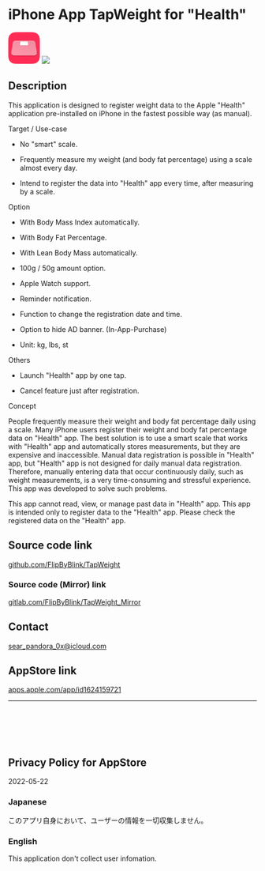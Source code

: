 iPhone App TapWeight for "Health"
===================================

<img src="TapWeight/Assets.xcassets/RoundedIcon.imageset/icon.png" width="64">

<a href="https://apps.apple.com/app/id1624159721" target="blank">
    <img src="https://developer.apple.com/assets/elements/badges/download-on-the-app-store.svg">
</a>

Description
------------
This application is designed to register weight data to the Apple \"Health\" application pre-installed on iPhone in the fastest possible way (as manual).


Target / Use-case

- No \"smart\" scale.

- Frequently measure my weight (and body fat percentage) using a scale almost every day.

- Intend to register the data into \"Health\" app every time, after measuring by a scale.


Option

- With Body Mass Index automatically.

- With Body Fat Percentage.

- With Lean Body Mass automatically.

- 100g / 50g amount option.

- Apple Watch support.

- Reminder notification.

- Function to change the registration date and time.

- Option to hide AD banner. (In-App-Purchase)

- Unit: kg, lbs, st


Others

- Launch \"Health\" app by one tap.

- Cancel feature just after registration.


Concept

People frequently measure their weight and body fat percentage daily using a scale. Many iPhone users register their weight and body fat percentage data on \"Health\" app. The best solution is to use a smart scale that works with \"Health\" app and automatically stores measurements, but they are expensive and inaccessible. Manual data registration is possible in \"Health\" app, but \"Health\" app is not designed for daily manual data registration. Therefore, manually entering data that occur continuously daily, such as weight measurements, is a very time-consuming and stressful experience. This app was developed to solve such problems.

This app cannot read, view, or manage past data in \"Health\" app. This app is intended only to register data to the \"Health\" app. Please check the registered data on the \"Health\" app.


Source code link
-----------------
[github.com/FlipByBlink/TapWeight](https://github.com/FlipByBlink/TapWeight)

### Source code (Mirror) link
[gitlab.com/FlipByBlink/TapWeight_Mirror](https://gitlab.com/FlipByBlink/TapWeight_Mirror)


Contact
--------
sear_pandora_0x@icloud.com


AppStore link
--------------
[apps.apple.com/app/id1624159721](https://apps.apple.com/app/id1624159721)

* * *

<br>
<br>
<br>
<br>

Privacy Policy for AppStore
----------------------------
2022-05-22

### Japanese
このアプリ自身において、ユーザーの情報を一切収集しません。

### English
This application don't collect user infomation.

<br>
<br>
<br>
<br>

<!-- URL "Support page for AppStore" -->
<!-- https://flipbyblink.github.io/TapWeight/ -->
<!-- URL "Privacy Policy for AppStore" -->
<!-- https://github.com/FlipByBlink/TapWeight#privacy-policy-for-appstore -->
